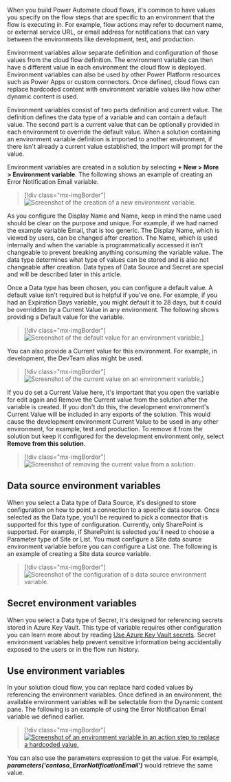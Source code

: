 When you build Power Automate cloud flows, it's common to have values you specify on the flow steps that are specific to an environment that the flow is executing in. For example, flow actions may refer to document name, or external service URL, or email address for notifications that can vary between the environments like development, test, and production.

Environment variables allow separate definition and configuration of those values from the cloud flow definition. The environment variable can then have a different value in each environment the cloud flow is deployed. Environment variables can also be used by other Power Platform resources such as Power Apps or custom connectors. Once defined, cloud flows can replace hardcoded content with environment variable values like how other dynamic content is used.

Environment variables consist of two parts definition and current value. The definition defines the data type of a variable and can contain a default value. The second part is a current value that can be optionally provided in each environment to override the default value. When a solution containing an environment variable definition is imported to another environment, if there isn't already a current value established, the import will prompt for the value.

Environment variables are created in a solution by selecting **+ New > More > Environment variable**. The following shows an example of creating an Error Notification Email variable.

> [!div class="mx-imgBorder"]
> ![Screenshot of the creation of a new environment variable.](../media/new-environment-variable.png)

As you configure the Display Name and Name, keep in mind the name used should be clear on the purpose and unique. For example, if we had named the example variable Email, that is too generic. The Display Name, which is viewed by users, can be changed after creation. The Name, which is used internally and when the variable is programmatically accessed it isn't changeable to prevent breaking anything consuming the variable value. The data type determines what type of values can be stored and is also not changeable after creation. Data types of Data Source and Secret are special and will be described later in this article.

Once a Data type has been chosen, you can configure a default value. A default value isn't required but is helpful if you've one. For example, if you had an Expiration Days variable, you might default it to 28 days, but it could be overridden by a Current Value in any environment. The following shows providing a Default value for the variable.

> [!div class="mx-imgBorder"]
> ![Screenshot of the default value for an environment variable.](../media/default-value.png)]

You can also provide a Current value for this environment. For example, in development, the DevTeam alias might be used.

> [!div class="mx-imgBorder"]
> ![Screenshot of the current value on an environment variable.](../media/current-value.png)]

If you do set a Current Value here, it's important that you open the variable for edit again and Remove the Current value from the solution after the variable is created. If you don't do this, the development environment's Current Value will be included in any exports of the solution. This would cause the development environment Current Value to be used in any other environment,  for example, test and production. To remove it from the solution but keep it configured for the development environment only, select **Remove from this solution**.

> [!div class="mx-imgBorder"]
> ![Screenshot of removing the current value from a solution.](../media/remove-solution.png)

## Data source environment variables

When you select a Data type of Data Source, it's designed to store configuration on how to point a connection to a specific data source. Once selected as the Data type, you'll be required to pick a connector that is supported for this type of configuration. Currently, only SharePoint is supported. For example, if SharePoint is selected you'll need to choose a Parameter type of Site or List. You must configure a Site data source environment variable before you can configure a List one. The following is an example of creating a Site data source variable.

> [!div class="mx-imgBorder"]
> ![Screenshot of the configuration of a data source environment variable.](../media/data-source-environment-variable.png)

## Secret environment variables

When you select a Data type of Secret, it's designed for referencing secrets stored in Azure Key Vault. This type of variable requires other configuration you can learn more about by reading [Use Azure Key Vault secrets](/powerapps/maker/data-platform/environmentvariables?azure-portal=true#use-azure-key-vault-secrets-preview). Secret environment variables help prevent sensitive information being accidentally exposed to the users or in the flow run history.

## Use environment variables

In your solution cloud flow, you can replace hard coded values by referencing the environment variables. Once defined in an environment, the available environment variables will be selectable from the Dynamic content pane. The following is an example of using the Error Notification Email variable we defined earlier.

> [!div class="mx-imgBorder"]
> [![Screenshot of an environment variable in an action step to replace a hardcoded value.](../media/action-step.png)](../media/action-step.png#lightbox)

You can also use the parameters expression to get the value. For example, ***parameters(\'contoso_ErrorNotificationEmail\')*** would retrieve the same value.
